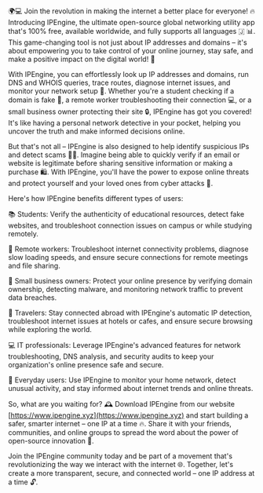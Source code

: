 🌍💻️ Join the revolution in making the internet a better place for everyone! 🔥 Introducing IPEngine, the ultimate open-source global networking utility app that's 100% free, available worldwide, and fully supports all languages 🇯 📊. This game-changing tool is not just about IP addresses and domains – it's about empowering you to take control of your online journey, stay safe, and make a positive impact on the digital world! 🚀

With IPEngine, you can effortlessly look up IP addresses and domains, run DNS and WHOIS queries, trace routes, diagnose internet issues, and monitor your network setup 📡. Whether you're a student checking if a domain is fake 🤔, a remote worker troubleshooting their connection 💻, or a small business owner protecting their site 🔒, IPEngine has got you covered! It's like having a personal network detective in your pocket, helping you uncover the truth and make informed decisions online.

But that's not all – IPEngine is also designed to help identify suspicious IPs and detect scams 👮‍♂️. Imagine being able to quickly verify if an email or website is legitimate before sharing sensitive information or making a purchase 🛍️. With IPEngine, you'll have the power to expose online threats and protect yourself and your loved ones from cyber attacks 💪.

Here's how IPEngine benefits different types of users:

📚 Students: Verify the authenticity of educational resources, detect fake websites, and troubleshoot connection issues on campus or while studying remotely.

💼 Remote workers: Troubleshoot internet connectivity problems, diagnose slow loading speeds, and ensure secure connections for remote meetings and file sharing.

🏢 Small business owners: Protect your online presence by verifying domain ownership, detecting malware, and monitoring network traffic to prevent data breaches.

🌟 Travelers: Stay connected abroad with IPEngine's automatic IP detection, troubleshoot internet issues at hotels or cafes, and ensure secure browsing while exploring the world.

💻️ IT professionals: Leverage IPEngine's advanced features for network troubleshooting, DNS analysis, and security audits to keep your organization's online presence safe and secure.

🤝 Everyday users: Use IPEngine to monitor your home network, detect unusual activity, and stay informed about internet trends and online threats.

So, what are you waiting for? 🕰️ Download IPEngine from our website [https://www.ipengine.xyz](https://www.ipengine.xyz) and start building a safer, smarter internet – one IP at a time 🔥. Share it with your friends, communities, and online groups to spread the word about the power of open-source innovation 💪.

Join the IPEngine community today and be part of a movement that's revolutionizing the way we interact with the internet 🌐. Together, let's create a more transparent, secure, and connected world – one IP address at a time 🔓.